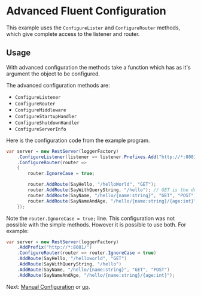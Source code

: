 # Advanced Fluent Configuration

This example uses the `ConfigureLister` and `ConfigureRouter` methods, which
give complete access to the listener and router.

## Usage

With advanced configuration the methods take a function which has as it's
argument the object to be configured.

The advanced configuration methods are:

* `ConfigureListener`
* `ConfigureRouter`
* `ConfigureMiddleware`
* `ConfigureStartupHandler`
* `ConfigureShutdownHandler`
* `ConfigureServerInfo`

Here is the configuration code from the example program.

```csharp
var server = new RestServer(loggerFactory)
    .ConfigureListener(listener => listener.Prefixes.Add("http://*:8081/"))
    .ConfigureRouter(router =>
    {
        router.IgnoreCase = true;

        router.AddRoute(SayHello, "/helloWorld", "GET");
        router.AddRoute(SayWithQueryString, "/hello"); // GET is the default.
        router.AddRoute(SayName, "/hello/{name:string}", "GET", "POST");
        router.AddRoute(SayNameAndAge, "/hello/{name:string}/{age:int}");
    });
```

Note the `router.IgnoreCase = true;` line. This configuration was not possible
with the simple methods. However it is possible to use both. For example:

```csharp
var server = new RestServer(loggerFactory)
    .AddPrefix("http://*:8081/")
    .ConfigureRouter(router => router.IgnoreCase = true)
    .AddRoute(SayHello, "/helloworld", "GET")
    .AddRoute(SayWithQueryString, "/hello")
    .AddRoute(SayName, "/hello/{name:string}", "GET", "POST")
    .AddRoute(SayNameAndAge, "/hello/{name:string}/{age:int}");
```


Next: [Manual Configuration](../Manual/) or [up](..).
